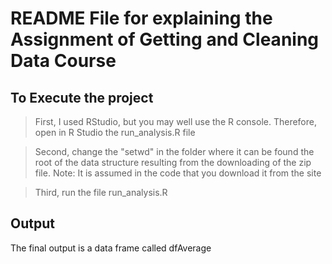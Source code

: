 README File for explaining the Assignment of Getting and Cleaning Data Course
=============================================================================

To Execute the project
----------------------

> First, I used RStudio, but you may well use the R console. Therefore, open in R Studio the run_analysis.R file  

> Second, change the "setwd" in the folder where it can be found the root of the data structure resulting from the downloading of the zip file. Note: It is assumed in the code that you download it from the site 

> Third, run the file run_analysis.R

Output
------
The final output is a data frame called dfAverage
